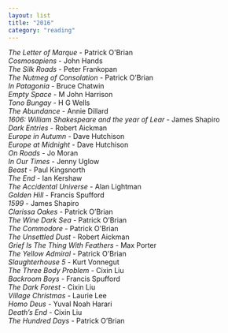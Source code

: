 ```yaml
---
layout: list
title: "2016"
category: "reading"
---
```


<i>The Letter of Marque</i> - Patrick O'Brian  
<i>Cosmosapiens</i> - John Hands  
<i>The Silk Roads</i> - Peter Frankopan  
<i>The Nutmeg of Consolation</i> - Patrick O’Brian  
<i>In Patagonia</i> - Bruce Chatwin  
<i>Empty Space</i> - M John Harrison  
<i>Tono Bungay</i> - H G Wells  
<i>The Abundance</i> - Annie Dillard  
<i>1606: William Shakespeare and the year of Lear</i> - James Shapiro  
<i>Dark Entries</i> - Robert Aickman  
<i>Europe in Autumn</i> - Dave Hutchison  
<i>Europe at Midnight</i> - Dave Hutchison  
<i>On Roads</i> - Jo Moran  
<i>In Our Times</i> - Jenny Uglow  
<i>Beast</i> - Paul Kingsnorth  
<i>The End</i> - Ian Kershaw  
<i>The Accidental Universe</i> - Alan Lightman  
<i>Golden Hill</i> - Francis Spufford  
<i>1599</i> - James Shapiro  
<i>Clarissa Oakes</i> - Patrick O’Brian  
<i>The Wine Dark Sea</i> - Patrick O’Brian  
<i>The Commodore</i> - Patrick O'Brian  
<i>The Unsettled Dust</i> - Robert Aickman  
<i>Grief Is The Thing With Feathers</i> - Max Porter  
<i>The Yellow Admiral</i> - Patrick O'Brian  
<i>Slaughterhouse 5</i> - Kurt Vonnegut  
<i>The Three Body Problem</i> - Cixin Liu  
<i>Backroom Boys</i> - Francis Spufford  
<i>The Dark Forest</i> - Cixin Liu  
<i>Village Christmas</i> - Laurie Lee  
<i>Homo Deus</i> - Yuval Noah Harari  
<i>Death’s End</i> - Cixin Liu  
<i>The Hundred Days</i> - Patrick O’Brian  
